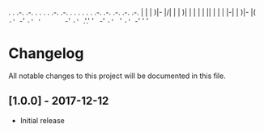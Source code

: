 >>>
. . .-. .-. .  . . .   .-. .-. . . . . . .   .-. .-. .-. .-. .-. 
| | |  )|-  |\/|  |    |  )| | | | | |\| |   | | |-| |  )|-  |(  
`-' `-' `-' '  `  `    `-' `-' `.'.' ' ` `-' `-' ` ' `-' `-' ' '   
>>>

# Changelog
All notable changes to this project will be documented in this file.

## [1.0.0] - 2017-12-12
- Initial release